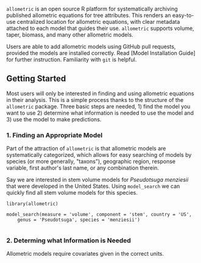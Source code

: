 `allometric` is an open source R platform for systematically archiving published 
allometric equations for tree attributes. This renders an easy-to-use
centralized location for allometric equations, with clear metadata attached to
each model that guides their use. `allometric` supports volume, taper, biomass,
and many other allometric models.

Users are able to add allometric models using GitHub pull requests,
provided the models are installed correctly. Read [Model Installation Guide]
for further instruction. Familiarity with `git` is helpful.

## Getting Started

Most users will only be interested in finding and using allometric equations in
their analysis. This is a simple process thanks to the structure of the 
`allometric` package. Three basic steps are needed, 1) find the model you want
to use 2) determine what information is needed to use the model and 3) use the
model to make predictions.

### 1. Finding an Appropriate Model

Part of the attraction of `allometric` is that allometric models are 
systematically categorized, which allows for easy searching of models by 
species (or more generally, "taxons"), geographic region, response variable, 
first author's last name, or any combination therein.

Say we are interested in stem volume models for _Pseudotsuga menziesii_ that 
were developed in the United States. Using `model_search` we can quickly find 
all stem volume models for this species.

```{r}
library(allometric)

model_search(measure = 'volume', component = 'stem', country = 'US',
    genus = 'Pseudotsuga', species = 'menziesii')
```

```
```

### 2. Determing what Information is Needed

Allometric models require covariates given in the correct units.

